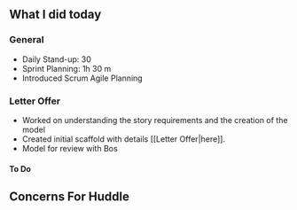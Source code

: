 ## What I did today


### General

- Daily Stand-up: 30
- Sprint Planning: 1h 30 m
- Introduced Scrum Agile Planning

### Letter Offer
- Worked on understanding the story requirements and the creation of the model
- Created initial scaffold with details [[Letter Offer|here]].
- Model for review with Bos

#### To Do

## Concerns For Huddle

